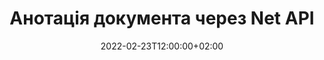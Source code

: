 ---
############################# Static ############################
layout: "product"
date: 2022-02-23T12:00:00+02:00
draft: false

product: "Annotation"
product_tag: "annotation"
platform: "Net"
platform_tag: "net"

############################# Head ############################
head_title: "API анотації Net Document | Переглядайте та коментуйте зображення PDF Word Excel PPTX"
head_description: "API анотації Net Document. Переглядайте, додавайте теги, коментуйте та коментуйте PDF Word DOCX, Excel XLSX, PPTX, EML EMLX, VSS VSD, OTP, CAD і формати файлів зображень."

############################# Header ##########################
title: "Анотація документа через Net API"
description: "Створюйте мережеві додатки з можливостями перегляду та анотування PDF, HTML, MS Office та інших форматів документів без встановлення зовнішнього програмного забезпечення."
button:
    enable: true
    icon: "fas fa-arrow-down"
    label: "Завантажте безкоштовну пробну версію"
    link: "https://downloads.groupdocs.com/annotation/net"

############################# SubMenu #########################
submenu:
    enable: true
    
    left:
        img_alt: "GroupDocs.Annotation for Net"
        image: "https://www.groupdocs.cloud/templates/groupdocs/images/product-logos/groupdocs-annotation-net.png"
        product: "GroupDocs.Annotation"
        platform: "Net"

    middle:
        button:
            # button loop
            - link: "#features"
              text: "особливості"

            # button loop
            - link: "https://products.groupdocs.app/annotation"
              text: "Живі демонстрації"

            # button loop
            - link: "https://purchase.groupdocs.com/pricing/annotation/net"
              text: "Ціноутворення"

    right:
        link_download: "https://downloads.groupdocs.com/annotation"
        link_learn: "https://docs.groupdocs.com/annotation/net/"
        link_buy: "https://purchase.groupdocs.com"

############################# Overview ############################
overview:
    enable: true
    content: |
      GroupDocs.Annotation Net API — це продукт, який дозволяє працювати з анотаціями в документах на різних платформах і операційних системах, таких як Android, MacOS, Linux, Windows. GroupDocs.Annotation надає бібліотеку з простим API, що дає багато переваг: наприклад, якщо вам потрібно зберегти конфіденційність даних або вибрати, скільки потужності вам потрібно для роботи з бібліотекою, або частково змінити роботу з анотаціями, бібліотека дуже легкий і гнучкий.

      GroupDocs.Annotation for Net API дозволяє працювати з різними типами анотацій, зокрема: текстом, ламаною лінією, областю, підкресленням, точкою, водяним знаком, стрілкою, еліпсом, заміною тексту, відстанню, текстовим полем, редагуванням ресурсу тощо. І підтримує більшість популярні формати документів, такі як: PDF, HTML, Microsoft Office Word, електронні таблиці Excel, презентації PowerPoint, Visio, електронні листи Outlook, зображення, метафайли, креслення САПР та різноманітні інші формати. API надає можливість отримувати мініатюри сторінок документів і підтримує імпорт і експорт анотацій у PDF-файли та з них.

      За допомогою бібліотеки ви можете додавати, редагувати, витягувати та видаляти анотації з документів, обертати документи, змінювати мініатюри, і це далеко не повний перелік усіх можливостей. Він також пропонує повний набір об’єктів даних для налаштування властивостей анотацій відповідно до ваших вимог у всіх підтримуваних форматах документів.

      Робота з GroupDocs.Annotation для Net API дуже проста і складається лише з кількох основних кроків. Спочатку вам потрібно налаштувати ліцензію, потім вибрати файл, з яким ви хочете працювати, потім якось маніпулювати анотаціями документа (видалити/редагувати/витягнути/видалити) і зберегти результат. Для отримання додаткової інформації див. документацію продукту або наш набір прикладів.
      
      GroupDocs.Annotation регулярно оновлюється та надає підтримку своїм клієнтам. Ви завжди можете поставити нам запитання, надіслати свої ідеї чи розповісти про свої потреби в чомусь новому, і ми з радістю впровадимо це в наших нових версіях.
    tabs:
      enable: true
      
      ## TAB ONE ##
      tab_one:
        description: |
          Нижче наведено огляд GroupDocs.Annotation для Net:
      
        right:
          enable: true
          icon: "fab fa-html5"
          title:  Огляд
          content: |
            * Додайте анотації
            * Експорт анотацій 
            * Імпорт анотацій
            * Коментарі на основі відповіді
            * Сумісність анотацій
      
      ## TAB TWO ##
      tab_two:
        description: |
          GroupDocs.Annotation for Net підтримує всі популярні [формати файлів документів](https://docs.groupdocs.com/annotation/Net/supported-document-formats/), включаючи: Microsoft Office, PDF, зображення та багато інших.

        left:
          enable: true
          table:
            # table loop
            - title: "Microsoft Office Formats"
              content: |
                * **Word**: [DOC](/annotation/net/doc/), [DOCX](/annotation/net/docx/), [DOCM](/annotation/net/docm/), [DOT](/annotation/net/dot/), [DOTX](/annotation/net/dotx/), [RTF](/annotation/net/rtf/)
                * **Excel**: [XLS](/annotation/net/xls/), [XLSX](/annotation/net/xlsx/), [XLSB](/annotation/net/xlsb/), [XLSM](/annotation/net/xlsm/)
                * **PowerPoint**: [PPT](/annotation/net/ppt/), [PPTX](/annotation/net/pptx/), [PPS](/annotation/net/pps/), [PPSX](/annotation/net/ppsx/), [POTM](/annotation/net/potm/), [POTX](/annotation/net/potx/), [PPSM](/annotation/net/ppsm/), [PPTM](/annotation/net/pptm/), [WMF](/annotation/net/wmf/), [EMF](/annotation/net/emf/)
                * **Outlook**: [EML](/annotation/net/eml/), [EMLX](/annotation/net/emlx/), [MSG](/annotation/net/msg/)
                * **Visio**: [VSS](/annotation/net/vss/), [VST](/annotation/net/vst/), [VSD](/annotation/net/vsd/), [VSDX](/annotation/net/vsdx/), [VSX](/annotation/net/vsx/)

        right:
          enable: true
          table:
            # table loop
            - title: "Other Formats"
              content: |
                * **Portable**: [PDF](/annotation/net/pdf/) (PDF/A-1a, PDF/A-1b, PDF/A-2a)
                * **OpenDocument**: [ODT](/annotation/net/odt/), [ODS](/annotation/net/ods/), [ODP](/annotation/net/odp/)
                * **Images**: [BMP](/annotation/net/bmp/), [JPG](/annotation/net/jpg/), [JPEG](/annotation/net/jpeg/), [TIFF](/annotation/net/tiff/), [TIF](/annotation/net/tif/), [PNG](/annotation/net/png/), [GIF](/annotation/net/gif/), [DCM](/annotation/net/dcm/), [DICOM](/annotation/net/dicom/)
                * **AutoCAD**: [DWG](/annotation/net/dwg/), [DXF](/annotation/net/dxf/), [CAD](/annotation/net/cad/)
                * **Other**: [HTM](/annotation/net/htm/), [HTML](/annotation/net/html/), [CSV](/annotation/net/csv/), [DJVU](/annotation/net/djvu/), [OTP](/annotation/net/otp/), [OTT](/annotation/net/ott/)

      ## TAB THREE ##
      tab_three:
        description: |
          GroupDocs.Annotation for Net підтримує наступні операційні системи, фреймворки та менеджери пакетів:
        
        left:
          enable: true
          table:
            # table loop
            - icon: "fab fa-windows"
              title:  Операційні системи
              content: |
                * Windows Desktop (x86 & x64)
                * Windows Server (x86 & x64)
                * Windows Azure
                * Linux
                * MacOS

            # table loop
            - icon: "fas fa-code"
              title:  Підтримувані фреймворки
              content: |
                * .NET Standard 2.0
                * .NET Framework 2.0 or higher
                * .NET Core 2.0 or higher
                * Mono Framework 1.2 or higher

        right:
          enable: true
          table:
            # table loop
            - icon: "fas fa-box"
              title:  Менеджер пакетів
              content: |
                * NuGet
            
            # table loop
            - icon: "fas fa-tools"
              title:  Середовища розробки
              content: |
                * Microsoft Visual Studio
                * Xamarin.Android
                * Xamarin.IOS
                * Xamarin.Mac
                * MonoDevelop

############################# Features ############################
features:
    enable: true
    title: GroupDocs.Анотація для мережевих функцій

    feature:
      # feature loop
      - icon: "fas fa-copy"
        link: "https://docs.groupdocs.com/annotation/net/basic-usage/"
        content: Додавайте, редагуйте та видаляйте анотації та відповіді

      # feature loop
      - icon: "fas fa-eye"
        link: "https://docs.groupdocs.com/annotation/net/export-annotations/"
        content: Експорт анотацій до документа

      # feature loop
      - icon: "fas fa-bolt"
        link: "https://docs.groupdocs.com/annotation/net/evaluation-limitations-and-licensing-of-groupdocs-annotation/"
        content: Metered License – контрольоване виставлення рахунків шляхом оплати відповідно до використання API
      
      # feature loop
      - icon: "fas fa-code"
        link: "https://docs.groupdocs.com/annotation/net/extract-annotations-from-document/"
        content: Єдиний виклик функції для отримання всіх анотацій документа

      # feature loop
      - icon: "fas fa-cloud"
        link: "https://docs.groupdocs.com/annotation/net/add-point-annotation/"
        content: Призначте значення анотації балів або перемістіть наявне значення балів

      # feature loop
      - icon: "fas fa-remove-format"
        link: "https://docs.groupdocs.com/annotation/net/add-link-annotation/"
        content: Додайте анотацію посилання до слайдів PDF, Word і PowerPoint

      # feature loop
      - icon: "fas fa-comment-slash"
        link: "https://docs.groupdocs.com/annotation/net/basic-usage/"
        content: Установіть колір фону анотації або видаліть усі анотації з документа

      # feature loop
      - icon: "fas fa-border-all"
        link: "https://docs.groupdocs.com/annotation/net/generate-document-pages-preview/"
        content: Додайте точні анотації до PDF-файлів – отримуйте представлення зображень PDF-документа та кешуйте попередній перегляд сторінок

      # feature loop
      - icon: "fas fa-wrench"
        link: "https://docs.groupdocs.com/annotation/net/import-annotations/"
        content: Отримайте текстові координати текстових анотацій у зображенні документа

      # feature loop
      - icon: "fas fa-columns"
        link: "https://docs.groupdocs.com/annotation/net/add-area-annotation/"
        content: Пов’яжіть коментарі користувача з анотацією області та підтримкою вкладених коментарів

      # feature loop
      - icon: "fas fa-file-word"
        link: "https://docs.groupdocs.com/annotation/net/add-arrow-annotation/"
        content: Використовуйте анотацію зі стрілкою для вказівки на окремий вміст

      # feature loop
      - icon: "fas fa-envelope"
        link: "https://docs.groupdocs.com/annotation/net/add-distance-annotation/"
        content: Використовуйте анотацію про відстань, щоб намалювати лінію, яка відображає відстань між об’єктами

      # feature loop
      - icon: "fas fa-print"
        link: "https://docs.groupdocs.com/annotation/net/add-point-annotation/"
        content: Точкова анотація, яка після натискання відкриває вікно для додавання коментарів

      # feature loop
      - icon: "fas fa-file-archive"
        link: "https://docs.groupdocs.com/annotation/net/add-polyline-annotation/"
        content: Створіть пов’язану послідовність лінійних сегментів, створених як анотацію полілінії

      # feature loop
      - icon: "fas fa-lock"
        link: "https://docs.groupdocs.com/annotation/net/add-ellipse-annotation/"
        content: Створюйте сегменти прямої лінії, сегменти дуги або комбінацію обох

      # feature loop
      - icon: "fas fa-file-code"
        link: "https://docs.groupdocs.com/annotation/net/add-area-annotation/"
        content: Позначте області документа, які пропонуються для редагування
      
      # feature loop
      - icon: "fas fa-fill-drip"
        link: "https://docs.groupdocs.com/annotation/net/add-image-annotation/"
        content: Додайте анотацію зображення до PDF, схем, Word, Excel, презентацій і зображень

      # feature loop
      - icon: "fas fa-file-excel"
        link: "https://docs.groupdocs.com/annotation/net/add-annotation-to-the-document/"
        content: Додайте текстове поле та текстовий штамп або водяний знак у документ

      # feature loop
      - icon: "fas fa-heading"
        link: "https://docs.groupdocs.com/annotation/net/add-annotation-to-the-document/"
        content: Перекреслення, підкреслення або заміна певного тексту в документі

      # feature loop
      - icon: "fas fa-project-diagram"
        link: "https://docs.groupdocs.com/annotation/net/update-annotations/"
        content: Змініть розмір анотації, призначивши нові параметри висоти та ширини

      # feature loop
      - icon: "fas fa-cube"
        link: "https://docs.groupdocs.com/annotation/net/generate-document-pages-preview/"
        content: Отримайте мініатюри сторінок документа. Керуйте різними анотованими документами для зображень і діаграм

      # feature loop
      - icon: "fab fa-uncharted"
        link: "https://docs.groupdocs.com/annotation/net/export-annotations/"
        content: Експорт анотацій у багатосторінкові файли TIFF і робота з ними
  
      # feature loop
      - icon: "fab fa-uncharted"
        link: "https://docs.groupdocs.com/annotation/net/add-watermark-annotation/"
        content: Налаштуйте вертикальне та горизонтальне вирівнювання для анотації водяного знака
  
      # feature loop
      - icon: "fab fa-uncharted"
        link: "https://docs.groupdocs.com/annotation/net/add-text-field-annotation/"
        content: Додайте горизонтальне вирівнювання тексту для текстового поля

      # feature loop
      - icon: "fab fa-uncharted"
        link: "https://docs.groupdocs.com/annotation/net/document-text-info/"
        content: Отримати інформацію про рядки тексту документа (текст, ширина, висота, відступи)

    more_feature:
      # more_feature_loop
      - title: Підтримка кількох типів анотацій
        content: |
          GroupDocs.Annotation для .NET дозволяє працювати з різними типами анотацій. Це дає свободу та легкість спілкування під час співпраці з командою над завданнями. Ви можете використовувати такі анотації, як анотація області (позначте область як прямокутник і додайте до неї примітки), анотацію точки (додайте коментарі в будь-якому місці документа), текстову анотацію (додайте коментар до виділеного тексту), анотацію закреслення/підкреслення ( застосовано до абзацу), анотація полілінії (малювання фігур і ліній від руки), анотація стрілка (вказівник стрілки з доданими коментарями), анотація еліпса (відображення тексту всередині еліпса), анотація відстані (малювання лінії, що представляє відстань між об’єктами), посилання анотація (додайте веб-посилання на підтримувані формати документів) і анотація водяного знака (до документа можна додати текстовий штамп або водяний знак).

          ```cs
          // Initialize list of AnnotationInfo
          List<AnnotationInfo> annotations = new List<AnnotationInfo>();
          // Initialize text annotation
          AnnotationInfo textAnnotation = new AnnotationInfo
          {
            Box = new Rectangle((float)265.44, (float)153.86, 206, 36), Type = AnnotationType.Text 
          };
          // Add annotation to list
          annotations.Add(textAnnotation);
          // Get input file stream
          Stream inputFile = new FileStream("D:/input.pdf", FileMode.Open, File
          .ReadWrite);
          // Export annotation and save output file
          CommonUtilities.SaveOutputDocument(inputFile, annotations, DocumentType.Pdf);
          ```

############################# Support ############################
support:
    enable: true

############################# Solutions ############################
solutions:
    enable: true
    title: GroupDocs.Annotation пропонує API перегляду документів для інших популярних середовищ розробки

    solution:
        # solution loop
        - img_alt: "GroupDocs.Annotation for Java"
          image: "https://www.groupdocs.cloud/templates/groupdocs/images/product-logos/groupdocs-annotation-java.png"
          product: "GroupDocs.Annotation"
          platform: "Java"
          link: "/annotation/java/"

############################# Back to top ###############################
back_to_top:
  enable: true
---